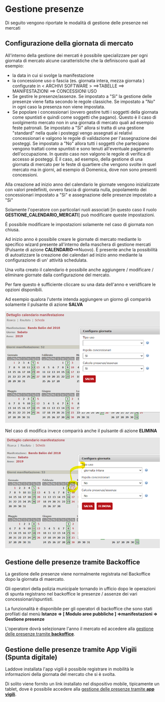 # Gestione presenze

Di seguito vengono riportate le modalità di gestione delle presenze nei mercati

## Configurazione della giornata di mercato

All'interno della gestione dei mercati è possibile specializzare per ogni giornata di mercato alcune caratteristiche che la definiscono quali ad esempio:

- la data in cui si svolge la manifestazione
- la concessione uso o fascia (es. giornata intera, mezza giornata ) configurate in < ARCHIVI SOFTWARE > ==>TABELLE ==> MANIFESTAZIONI ==> CONCESSIONI USO
- Se gestire le presenze/assenze. Se impostato a "Sì" la gestione delle presenze viene fatta secondo le regole classiche. Se impostato a "No" in ogni caso la presenza non viene impostata.
- Se popolare i concessionari (ovvero gestire tutti i soggetti della giornata come spuntisti e quindi come soggetti che pagano).
Questo è il caso di svolgimento mercato non in una giornata di mercato quali ad esempio feste patronali.
Se impostato a "Sì" allora si tratta di una gestione "standard" nella quale i posteggi vengo assegnati ai relativi concessionari e valgono le regole di validazione per l'assegnazione dei posteggi.
Se impostato a "No" allora tutti i soggetti che partecipano vengono trattati come spuntisti e sono tenuti all'eventuale pagamento dell'occupazione. In questo caso non valgono le regole di verifica di accesso ai posteggi. È il caso, ad esempio, della gestione di una giornata di mercato per le feste di quartiere che vengono svolte in quel mercato ma in giorni, ad esempio di Domenica, dove non sono presenti concessioni.

Alla creazione ad inizio anno del calendario le giornate vengono inizializzate con valori predefiniti, ovvero fascia di giornata nulla, popolamento dei concessionari impostato a "Sì" e assegnazione delle presenze impostato a "Sì"

Solamente l'operatore con particolari ruoli associati [in questo caso il ruolo **GESTIONE_CALENDARIO_MERCATI**] può modificare queste impostazioni.

È possibile modificare le impostazioni solamente nel caso di giornata non chiusa.

Ad inizio anno è possibile creare le giornate di mercato mediante lo specifico wizard presente all'interno della maschera di gestione mercati (Pulsante di azione **CALENDARIO**==>Nuovo).
È presente anche la possibilità di autoatizzare la creazione dei calendari ad inizio anno mediante la configurazione di un' attività schedulata.

Una volta creato il calendario è possibile anche aggiungere / modificare / eliminare giornate dalla configurazione del mercato.

Per fare questo è sufficiente cliccare su una data dell'anno e veridficare le opzioni disponibili.

Ad esempio qualora l'utente intenda aggiungere un giorno gli comparirà solamente il pulsante di azione **SALVA**

![Calendario](./immagini/calendario_2.png)

Nel caso di modifica invece comparirà anche il pulsante di azione **ELIMINA**

![Calendario](./immagini/calendario_3.png)

## Gestione delle presenze tramite Backoffice

La gestione delle presenze viene normalmente registrata nel Backoffice dopo la giornata di maercato.

Gli operatori della polizia municipale tornando in ufficio dopo le operazioni di spunta registrano nel backoffice le presenze / assenze dei vari concessionari/spuntisti.

La funzionalità è disponibile per gli operatori di backoffice che sono stati profilati dal menù **Istanze => [ Modulo aree pubbliche ] =>manifestazioni => Gestione presenze**

L'operatore dovrà selezionare l'anno il mercato ed accedere alla [gestione delle presenze tramite **backoffice**](./gestione-presenze-backoffice.md).

## Gestione delle presenze tramite App Vigili (Spunta digitale)

Laddove installata l'app vigili è possibile registrare in mobilità le informazioni della giornata del mercato che si è svolta.

Di solito viene fornito un link installato nel dispositivo mobile, tipicamente un tablet, dove è possibile accedere alla [gestione delle presenze tramite **app vigili**](./gestione-presenze-app-vigili.md).
